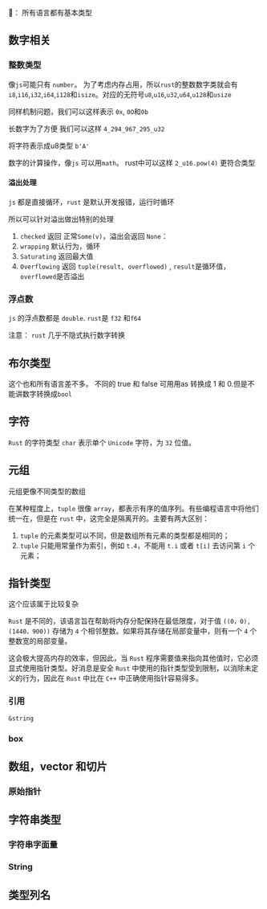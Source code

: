 
🤔： 所有语言都有基本类型

## 数字相关

### 整数类型

像`js`可能只有 `number`。 为了考虑内存占用，所以`rust`的整数数字类就会有`i8`,`i16`,`i32`,`i64`,`i128`和`isize`。对应的无符号`u8`,`u16`,`u32`,`u64`,`u128`和`usize`

同样机制问题，我们可以这样表示 `0x`, `0O`和`0b`

长数字为了方便 我们可以这样 `4_294_967_295_u32`

将字符表示成u8类型 `b'A'`

数字的计算操作，像`js` 可以用`math`。 rust中可以这样 `2_u16.pow(4)` 更符合类型

#### 溢出处理

`js` 都是直接循环，`rust` 是默认开发报错，运行时循环

所以可以针对溢出做出特别的处理

1. `checked` 返回 正常`Some(v)`，溢出会返回 `None`： 
2. `wrapping` 默认行为，循环
3. `Saturating` 返回最大值
4. `Overflowing`  返回 `tuple(result, overflowed)` , `result`是循环值，`overflowed`是否溢出


### 浮点数

`js` 的浮点数都是 `double`. `rust`是 `f32` 和`f64`


注意： `rust` 几乎不隐式执行数字转换

## 布尔类型

这个也和所有语言差不多。 不同的 true 和 false 可用用as 转换成 1 和 0.但是不能讲数字转换成`bool`

## 字符

`Rust` 的字符类型 `char` 表示单个 `Unicode` 字符，为 `32` 位值。



## 元组

元组更像不同类型的数组

在某种程度上，`tuple` 很像 `array`，都表示有序的值序列。有些编程语言中将他们统一在，但是在 `rust` 中，这完全是隔离开的。主要有两大区别：

1. `tuple` 的元素类型可以不同，但是数组所有元素的类型都是相同的；
2. `tuple` 只能用常量作为索引，例如 `t.4`，不能用 `t.i` 或者 `t[i]` 去访问第 `i` 个元素；



## 指针类型

这个应该属于比较复杂

`Rust` 是不同的，该语言旨在帮助将内存分配保持在最低限度，对于值 `((0，0), (1440，900))` 存储为 `4` 个相邻整数。如果将其存储在局部变量中，则有一个 `4` 个整数宽的局部变量。

这会极大提高内存的效率，但因此，当 `Rust` 程序需要值来指向其他值时，它必须显式使用指针类型。好消息是安全 `Rust` 中使用的指针类型受到限制，以消除未定义的行为，因此在 `Rust` 中比在 `C++` 中正确使用指针容易得多。

### 引用

`&string`

### box

## 数组，vector 和切片


### 原始指针

## 字符串类型

### 字符串字面量

### String

## 类型列名

